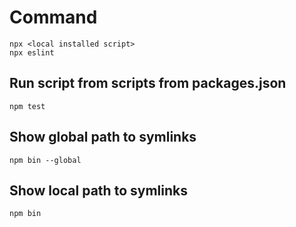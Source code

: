 # Command
````
npx <local installed script>
npx eslint
````
## Run script from scripts from packages.json
````
npm test
````

## Show global path to symlinks
````
npm bin --global
````
## Show local path to symlinks
````
npm bin
````
